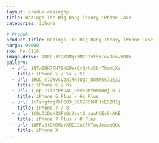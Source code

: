 ```yaml
---
layout: produk-casinghp
title: Bazinga The Big Bang Theory iPhone Case
categories: iphone

# Produk
product-title: Bazinga The Big Bang Theory iPhone Case
harga: 90000
sku: hn-0116
image-drive: 18FFu3tGKDMqrXMZJ2xt5kTovJexwzOUo
gallery:
  - url: 1QTwZHK7FN79NEUaeQrQrks5br70gmLXV
    title: iPhone 5 / 5s / SE
  - url: 1RuC_c7QWvsyqxIMRTugc_88mM5s7UE32
    title: iPhone 6 / 6s
  - url: 1_np-7IiecPKDAC_E0vs3MtHm0RWj-8-J
    title: iPhone 6 Plus / 6s Plus
  - url: 1xTzngfrg7kPOO3_08X20SkHFJcEDZR1j
    title: iPhone 7 / 8
  - url: 1C8uO1DeH2XFsOsUeqtG_zauNCEv6-AKE
    title: iPhone 7 Plus / 8 Plus
  - url: 18FFu3tGKDMqrXMZJ2xt5kTovJexwzOUo
    title: iPhone X
---
```

